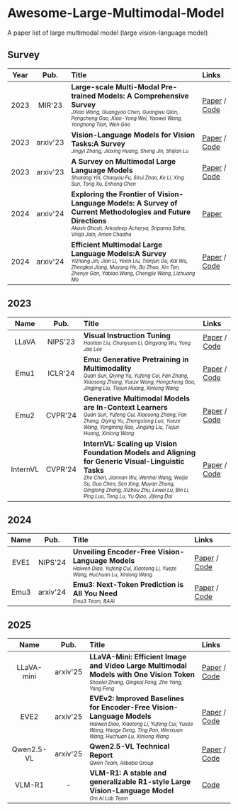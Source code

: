 # Awesome-Large-Multimodal-Model
A paper list of large multimodal model (large vision-language model) 

## Survey

| **Year** | **Pub.** | **Title** |  **Links**                                       |
| :-----: | :------: | :------------------------------------ |   :----------------------------------------------------------- |
| 2023 | MIR'23  | **Large-scale Multi-Modal Pre-trained Models: A Comprehensive Survey**  <br> <sub><sup>*JXiao Wang, Guangyao Chen, Guangwu Qian, Pengcheng Gao, Xiao-Yong Wei, Yaowei Wang, Yonghong Tian, Wen Gao*</sup></sub> | [Paper](https://arxiv.org/abs/2302.10035) / [Code](https://github.com/wangxiao5791509/MultiModal_BigModels_Survey)|
| 2023 | arxiv'23  | **Vision-Language Models for Vision Tasks:A Survey**  <br> <sub><sup>*Jingyi Zhang, Jiaxing Huang, Sheng Jin, Shijian Lu*</sup></sub> | [Paper](https://arxiv.org/pdf/2304.00685) / [Code](https://github.com/jingyi0000/VLM_survey)|
| 2023 | arxiv'23  | **A Survey on Multimodal Large Language Models**  <br> <sub><sup>*Shukang Yin, Chaoyou Fu, Sirui Zhao, Ke Li, Xing Sun, Tong Xu, Enhong Chen*</sup></sub> | [Paper](https://arxiv.org/pdf/2306.13549) / [Code](https://github.com/BradyFU/Awesome-Multimodal-Large-Language-Models)|
| 2024 | arxiv'24  | **Exploring the Frontier of Vision-Language Models: A Survey of Current Methodologies and Future Directions**  <br> <sub><sup>*Akash Ghosh, Arkadeep Acharya, Sriparna Saha, Vinija Jain, Aman Chadha*</sup></sub> | [Paper](https://arxiv.org/abs/2404.07214)|
| 2024 | arxiv'24  | **Efficient Multimodal Large Language Models:A Survey**  <br> <sub><sup>*Yizhang Jin, Jian Li, Yexin Liu, Tianjun Gu, Kai Wu, Zhengkai Jiang, Muyang He, Bo Zhao, Xin Tan, Zhenye Gan, Yabiao Wang, Chengjie Wang, Lizhuang Ma*</sup></sub> | [Paper](https://arxiv.org/pdf/2405.10739) / [Code](https://github.com/swordlidev/Efficient-Multimodal-LLMs-Survey)|


## 2023

| **Name** | **Pub.** | **Title** |  **Links**                                       |
| :-----: | :------: | :------------------------------------ |   :----------------------------------------------------------- |
| LLaVA | NIPS'23  | **Visual Instruction Tuning**  <br> <sub><sup>*Haotian Liu, Chunyuan Li, Qingyang Wu, Yong Jae Lee*</sup></sub> | [Paper](https://arxiv.org/abs/2304.08485) / [Code](https://github.com/haotian-liu/LLaVA) |
| Emu1 | ICLR'24  | **Emu: Generative Pretraining in Multimodality**  <br> <sub><sup>*Quan Sun, Qiying Yu, Yufeng Cui, Fan Zhang, Xiaosong Zhang, Yueze Wang, Hongcheng Gao, Jingjing Liu, Tiejun Huang, Xinlong Wang*</sup></sub>  | [Paper](https://arxiv.org/abs/2307.05222) / [Code](https://github.com/baaivision/Emu) |
| Emu2 | CVPR'24  | **Generative Multimodal Models are In-Context Learners**  <br> <sub><sup>*Quan Sun, Yufeng Cui, Xiaosong Zhang, Fan Zhang, Qiying Yu, Zhengxiong Luo, Yueze Wang, Yongming Rao, Jingjing Liu, Tiejun Huang, Xinlong Wang*</sup></sub>  | [Paper](https://arxiv.org/abs/2312.13286) / [Code](https://github.com/baaivision/Emu) |
| InternVL | CVPR'24  | **InternVL: Scaling up Vision Foundation Models and Aligning for Generic Visual-Linguistic <br> Tasks**  <br> <sub><sup>*Zhe Chen, Jiannan Wu, Wenhai Wang, Weijie Su, Guo Chen, Sen Xing, Muyan Zhong, Qinglong Zhang, Xizhou Zhu, Lewei Lu, Bin Li, Ping Luo, Tong Lu, Yu Qiao, Jifeng Dai*</sup></sub>  | [Paper](https://arxiv.org/abs/2312.14238) / [Code](https://github.com/OpenGVLab/InternVL) |

## 2024

| **Name** | **Pub.** | **Title** |  **Links**                                       |
| :-----: | :------: | :----------------------------------------------------------- |   :----------------------------------------------------------- |
| EVE1 | NIPS'24  | **Unveiling Encoder-Free Vision-Language Models**  <br> <sub><sup>*Haiwen Diao, Yufeng Cui, Xiaotong Li, Yueze Wang, Huchuan Lu, Xinlong Wang*</sup></sub> | [Paper](https://arxiv.org/abs/2406.11832) / [Code](https://github.com/baaivision/EVE) |
| Emu3 | arxiv'24  | **Emu3: Next-Token Prediction is All You Need**  <br> <sub><sup>*Emu3 Team, BAAI*</sup></sub> | [Paper](https://arxiv.org/pdf/2409.18869) / [Code](https://github.com/baaivision/Emu3) |

## 2025

| **Name** | **Pub.** | **Title** |  **Links**                                       |
| :-----: | :------: | :----------------------------------------------------------- |   :----------------------------------------------------------- |
| LLaVA-mini | arxiv'25  | **LLaVA-Mini: Efficient Image and Video Large Multimodal Models with One Vision Token**  <br> <sub><sup>*Shaolei Zhang, Qingkai Fang, Zhe Yang, Yang Feng*</sup></sub> | [Paper](https://arxiv.org/abs/2501.03895) / [Code](https://github.com/ictnlp/LLaVA-Mini) |
| EVE2 | arxiv'25  | **EVEv2: Improved Baselines for Encoder-Free Vision-Language Models**  <br> <sub><sup>*Haiwen Diao, Xiaotong Li, Yufeng Cui, Yueze Wang, Haoge Deng, Ting Pan, Wenxuan Wang, Huchuan Lu, Xinlong Wang*</sup></sub> | [Paper](https://arxiv.org/abs/2502.06788) / [Code](https://github.com/baaivision/EVE) |
| Qwen2.5-VL | arxiv'25  | **Qwen2.5-VL Technical Report**  <br> <sub><sup>*Qwen Team, Alibaba Group*</sup></sub> | [Paper](https://arxiv.org/pdf/2502.13923) / [Code](https://github.com/QwenLM/Qwen2.5-VL) |
| VLM-R1 | - | **VLM-R1: A stable and generalizable R1-style Large Vision-Language Model**  <br> <sub><sup>*Om AI Lab Team*</sup></sub> | [Code](https://github.com/om-ai-lab/VLM-R1) |


